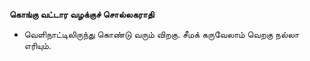 **கொங்கு வட்டார வழக்குச் சொல்லகராதி**
- வெளிநாட்டிலிருந்து கொண்டு வரும் விறகு. சீமக் கருவேலாம் வெறகு நல்லா எரியும்.

